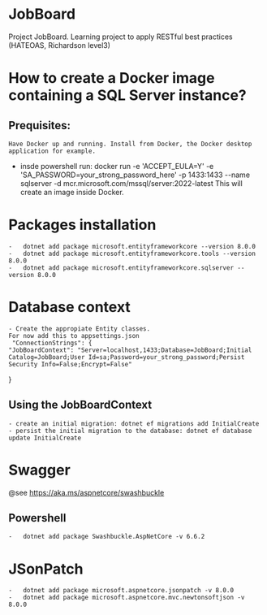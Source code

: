 # JobBoard
Project JobBoard. Learning project to apply RESTful best practices (HATEOAS, Richardson level3)

# How to create a Docker image containing a SQL Server instance?
## Prequisites:
    Have Docker up and running. Install from Docker, the Docker desktop application for example.
- insde powershell run: docker run -e 'ACCEPT_EULA=Y' -e 'SA_PASSWORD=your_strong_password_here' -p 1433:1433 --name sqlserver -d mcr.microsoft.com/mssql/server:2022-latest
This will create an image inside Docker.

# Packages installation
    -   dotnet add package microsoft.entityframeworkcore --version 8.0.0   
    -   dotnet add package microsoft.entityframeworkcore.tools --version 8.0.0
    -   dotnet add package microsoft.entityframeworkcore.sqlserver --version 8.0.0
    
# Database context
    - Create the appropiate Entity classes.
    For now add this to appsettings.json
     "ConnectionStrings": {
    "JobBoardContext": "Server=localhost,1433;Database=JobBoard;Initial Catalog=JobBoard;User Id=sa;Password=your_strong_password;Persist Security Info=False;Encrypt=False"
  }
## Using the JobBoardContext
    - create an initial migration: dotnet ef migrations add InitialCreate
    - persist the initial migration to the database: dotnet ef database update InitialCreate  

# Swagger
@see https://aka.ms/aspnetcore/swashbuckle
## Powershell 
    -   dotnet add package Swashbuckle.AspNetCore -v 6.6.2

# JSonPatch
    -   dotnet add package microsoft.aspnetcore.jsonpatch -v 8.0.0
    -   dotnet add package microsoft.aspnetcore.mvc.newtonsoftjson -v 8.0.0

